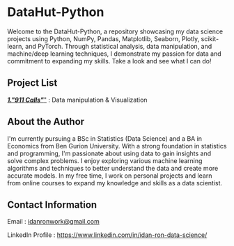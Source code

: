 # DataHut-Python
Welcome to the DataHut-Python, a repository showcasing my data science projects using Python, NumPy, Pandas, Matplotlib, Seaborn, Plotly, scikit-learn, and PyTorch. Through statistical analysis, data manipulation, and machine/deep learning techniques, I demonstrate my passion for data and commitment to expanding my skills. Take a look and see what I can do!


## Project List

[***1."911 Calls"***"]([https://raw.githubusercontent.com/WalaWizon/DataHut-Python/main/911%20Emergency%20Calls.ipynb](https://github.com/WalaWizon/DataHut-Python/blob/main/911%20Emergency%20Calls.ipynb)) : Data manipulation & Visualization




## About the Author

I'm currently pursuing a BSc in Statistics (Data Science) and a BA in Economics from Ben Gurion University. With a strong foundation in statistics and programming, I'm passionate about using data to gain insights and solve complex problems. I enjoy exploring various machine learning algorithms and techniques to better understand the data and create more accurate models. In my free time, I work on personal projects and learn from online courses to expand my knowledge and skills as a data scientist.

## Contact Information

Email : idanronwork@gmail.com

LinkedIn Profile : https://www.linkedin.com/in/idan-ron-data-science/
